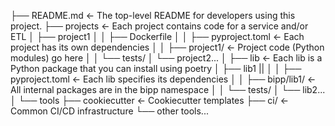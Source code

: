 ├── README.md <- The top-level README for developers using this project.
├── projects <- Each project contains code for a service and/or ETL
│ ├── project1
│ │ ├── Dockerfile
│ │ ├── pyproject.toml <- Each project has its own dependencies
│ │ ├── project1/ <- Project code (Python modules) go here
│ │ └── tests/
│ └── project2...
│
├── lib <- Each lib is a Python package that you can install using poetry
│ ├── lib1 ||
│ │ ├── pyproject.toml <- Each lib specifies its dependencies
│ │ ├── bipp/lib1/ <- All internal packages are in the bipp namespace
│ │ └── tests/
│ └── lib2...
│
└── tools
├── cookiecutter <- Cookiecutter templates
├── ci/ <- Common CI/CD infrastructure
└── other tools...
